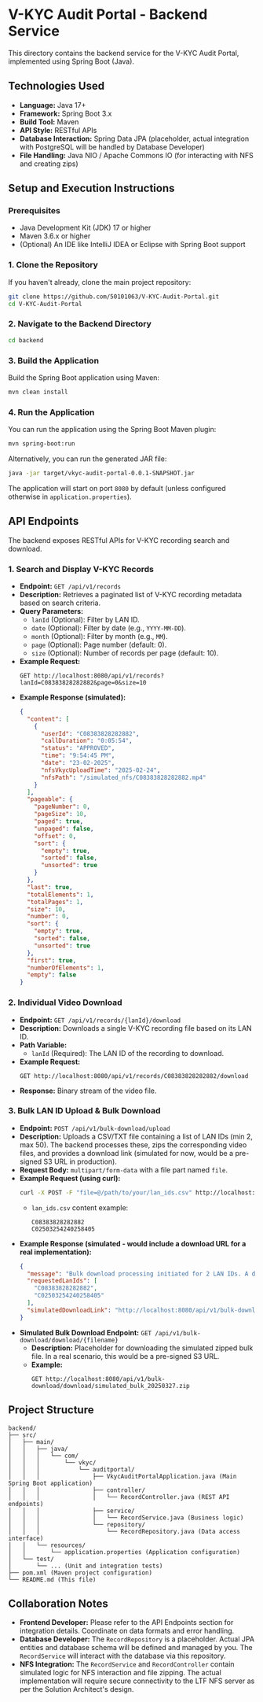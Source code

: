 # V-KYC Audit Portal - Backend Service

This directory contains the backend service for the V-KYC Audit Portal, implemented using Spring Boot (Java).

## Technologies Used

*   **Language:** Java 17+
*   **Framework:** Spring Boot 3.x
*   **Build Tool:** Maven
*   **API Style:** RESTful APIs
*   **Database Interaction:** Spring Data JPA (placeholder, actual integration with PostgreSQL will be handled by Database Developer)
*   **File Handling:** Java NIO / Apache Commons IO (for interacting with NFS and creating zips)

## Setup and Execution Instructions

### Prerequisites

*   Java Development Kit (JDK) 17 or higher
*   Maven 3.6.x or higher
*   (Optional) An IDE like IntelliJ IDEA or Eclipse with Spring Boot support

### 1. Clone the Repository

If you haven't already, clone the main project repository:

```bash
git clone https://github.com/50101063/V-KYC-Audit-Portal.git
cd V-KYC-Audit-Portal
```

### 2. Navigate to the Backend Directory

```bash
cd backend
```

### 3. Build the Application

Build the Spring Boot application using Maven:

```bash
mvn clean install
```

### 4. Run the Application

You can run the application using the Spring Boot Maven plugin:

```bash
mvn spring-boot:run
```

Alternatively, you can run the generated JAR file:

```bash
java -jar target/vkyc-audit-portal-0.0.1-SNAPSHOT.jar
```

The application will start on port `8080` by default (unless configured otherwise in `application.properties`).

## API Endpoints

The backend exposes RESTful APIs for V-KYC recording search and download.

### 1. Search and Display V-KYC Records

*   **Endpoint:** `GET /api/v1/records`
*   **Description:** Retrieves a paginated list of V-KYC recording metadata based on search criteria.
*   **Query Parameters:**
    *   `lanId` (Optional): Filter by LAN ID.
    *   `date` (Optional): Filter by date (e.g., `YYYY-MM-DD`).
    *   `month` (Optional): Filter by month (e.g., `MM`).
    *   `page` (Optional): Page number (default: 0).
    *   `size` (Optional): Number of records per page (default: 10).
*   **Example Request:**
    ```
    GET http://localhost:8080/api/v1/records?lanId=C08383828282882&page=0&size=10
    ```
*   **Example Response (simulated):**
    ```json
    {
      "content": [
        {
          "userId": "C08383828282882",
          "callDuration": "0:05:54",
          "status": "APPROVED",
          "time": "9:54:45 PM",
          "date": "23-02-2025",
          "nfsVkycUploadTime": "2025-02-24",
          "nfsPath": "/simulated_nfs/C08383828282882.mp4"
        }
      ],
      "pageable": {
        "pageNumber": 0,
        "pageSize": 10,
        "paged": true,
        "unpaged": false,
        "offset": 0,
        "sort": {
          "empty": true,
          "sorted": false,
          "unsorted": true
        }
      },
      "last": true,
      "totalElements": 1,
      "totalPages": 1,
      "size": 10,
      "number": 0,
      "sort": {
        "empty": true,
        "sorted": false,
        "unsorted": true
      },
      "first": true,
      "numberOfElements": 1,
      "empty": false
    }
    ```

### 2. Individual Video Download

*   **Endpoint:** `GET /api/v1/records/{lanId}/download`
*   **Description:** Downloads a single V-KYC recording file based on its LAN ID.
*   **Path Variable:**
    *   `lanId` (Required): The LAN ID of the recording to download.
*   **Example Request:**
    ```
    GET http://localhost:8080/api/v1/records/C08383828282882/download
    ```
*   **Response:** Binary stream of the video file.

### 3. Bulk LAN ID Upload & Bulk Download

*   **Endpoint:** `POST /api/v1/bulk-download/upload`
*   **Description:** Uploads a CSV/TXT file containing a list of LAN IDs (min 2, max 50). The backend processes these, zips the corresponding video files, and provides a download link (simulated for now, would be a pre-signed S3 URL in production).
*   **Request Body:** `multipart/form-data` with a file part named `file`.
*   **Example Request (using curl):**
    ```bash
    curl -X POST -F "file=@/path/to/your/lan_ids.csv" http://localhost:8080/api/v1/bulk-download/upload
    ```
    *   `lan_ids.csv` content example:
        ```
        C08383828282882
        C02503254240258405
        ```
*   **Example Response (simulated - would include a download URL for a real implementation):**
    ```json
    {
      "message": "Bulk download processing initiated for 2 LAN IDs. A download link will be provided shortly.",
      "requestedLanIds": [
        "C08383828282882",
        "C02503254240258405"
      ],
      "simulatedDownloadLink": "http://localhost:8080/api/v1/bulk-download/download/simulated_bulk_20250327.zip"
    }
    ```
*   **Simulated Bulk Download Endpoint:** `GET /api/v1/bulk-download/download/{filename}`
    *   **Description:** Placeholder for downloading the simulated zipped bulk file. In a real scenario, this would be a pre-signed S3 URL.
    *   **Example:**
        ```
        GET http://localhost:8080/api/v1/bulk-download/download/simulated_bulk_20250327.zip
        ```

## Project Structure

```
backend/
├── src/
│   ├── main/
│   │   ├── java/
│   │   │   └── com/
│   │   │       └── vkyc/
│   │   │           └── auditportal/
│   │   │               ├── VkycAuditPortalApplication.java (Main Spring Boot application)
│   │   │               ├── controller/
│   │   │               │   └── RecordController.java (REST API endpoints)
│   │   │               ├── service/
│   │   │               │   └── RecordService.java (Business logic)
│   │   │               └── repository/
│   │   │                   └── RecordRepository.java (Data access interface)
│   │   └── resources/
│   │       └── application.properties (Application configuration)
│   └── test/
│       └── ... (Unit and integration tests)
├── pom.xml (Maven project configuration)
└── README.md (This file)
```

## Collaboration Notes

*   **Frontend Developer:** Please refer to the API Endpoints section for integration details. Coordinate on data formats and error handling.
*   **Database Developer:** The `RecordRepository` is a placeholder. Actual JPA entities and database schema will be defined and managed by you. The `RecordService` will interact with the database via this repository.
*   **NFS Integration:** The `RecordService` and `RecordController` contain simulated logic for NFS interaction and file zipping. The actual implementation will require secure connectivity to the LTF NFS server as per the Solution Architect's design.
